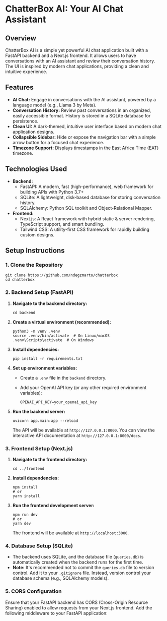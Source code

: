 # ChatterBox AI: Your AI Chat Assistant

## Overview

ChatterBox AI is a simple yet powerful AI chat application built with a FastAPI backend and a Next.js frontend. It allows users to have conversations with an AI assistant and review their conversation history.  The UI is inspired by modern chat applications, providing a clean and intuitive experience.

## Features

-   **AI Chat:**  Engage in conversations with the AI assistant, powered by a language model (e.g., Llama 3 by Meta).
-   **Conversation History:** Review past conversations in an organized, easily accessible format.  History is stored in a SQLite database for persistence.
-   **Clean UI:**  A dark-themed, intuitive user interface based on modern chat application designs.
-   **Collapsible Sidebar:**  Hide or expose the navigation bar with a simple arrow button for a focused chat experience.
-   **Timezone Support:** Displays timestamps in the East Africa Time (EAT) timezone.

## Technologies Used

-   **Backend:**
    -   FastAPI:  A modern, fast (high-performance), web framework for building APIs with Python 3.7+
    -   SQLite:  A lightweight, disk-based database for storing conversation history.
    -   SQLAlchemy:  Python SQL toolkit and Object-Relational Mapper.
-   **Frontend:**
    -   Next.js:  A React framework with hybrid static & server rendering, TypeScript support, and smart bundling.
    -   Tailwind CSS:  A utility-first CSS framework for rapidly building custom designs.

## Setup Instructions

### 1. Clone the Repository

	
	git clone https://github.com/ndegzmarto/chatterbox
 	cd chatterbox
	


### 2. Backend Setup (FastAPI)

1.  **Navigate to the backend directory:**

    ```
    cd backend
    ```
2.  **Create a virtual environment (recommended):**

    ```
    python3 -m venv .venv
    source .venv/bin/activate  # On Linux/macOS
    .venv\Scripts\activate  # On Windows
    ```
3.  **Install dependencies:**

    ```
    pip install -r requirements.txt
    ```
4.  **Set up environment variables:**

    -   Create a `.env` file in the `backend` directory.
    -   Add your OpenAI API key (or any other required environment variables):

        ```
        OPENAI_API_KEY=your_openai_api_key
        ```
5.  **Run the backend server:**

    ```
    uvicorn app.main:app --reload
    ```

    The API will be available at `http://127.0.0.1:8000`.  You can view the interactive API documentation at `http://127.0.0.1:8000/docs`.

### 3. Frontend Setup (Next.js)

1.  **Navigate to the frontend directory:**

    ```
    cd ../frontend
    ```
2.  **Install dependencies:**

    ```
    npm install
    # or
    yarn install
    ```
3.  **Run the frontend development server:**

    ```
    npm run dev
    # or
    yarn dev
    ```

    The frontend will be available at `http://localhost:3000`.

### 4. Database Setup (SQLite)

-   The backend uses SQLite, and the database file (`queries.db`) is automatically created when the backend runs for the first time.
-   **Note:** It's recommended not to commit the `queries.db` file to version control. Add it to your `.gitignore` file.  Instead, version control your database schema (e.g., SQLAlchemy models).

### 5. CORS Configuration

Ensure that your FastAPI backend has CORS (Cross-Origin Resource Sharing) enabled to allow requests from your Next.js frontend.  Add the following middleware to your FastAPI application:

